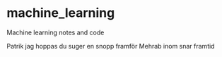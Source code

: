 # machine_learning
Machine learning notes and code

Patrik jag hoppas du suger en snopp framför Mehrab inom snar framtid
